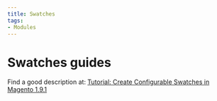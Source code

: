 ```yaml
---
title: Swatches
tags:
- Modules
---
```


# Swatches guides

Find a good description at: [Tutorial: Create Configurable Swatches in Magento 1.9.1](https://sherocommerce.com/tutorial-configurable-swatches-in-magento/)
